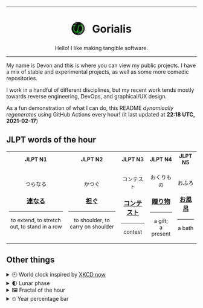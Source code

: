 ***

<h1 align="center">
<sub>
    <img src="readme/resources/avatar.png" height="36">
</sub>
&nbsp;
Gorialis
</h1>
<p align="center">
Hello! I like making tangible software.
</p>

***

My name is Devon and this is where you can view my public projects. I have a mix of stable and experimental projects, as well as some more comedic repositories.

I work in a handful of different disciplines, but my recent work tends mostly towards reverse engineering, DevOps, and graphical/UX design.

As a fun demonstration of what I can do, this README *dynamically regenerates* using GitHub Actions every hour! (it last updated at **22:18 UTC, 2021-02-17**)

<h2>JLPT words of the hour</h2>
<table>
    <tr>
        <th>JLPT N1</th>
        <th>JLPT N2</th>
        <th>JLPT N3</th>
        <th>JLPT N4</th>
        <th>JLPT N5</th>
    </tr>
    <tr>
        <td>
            <p align="center">つらなる</p>
            <h3 align="center"><b><a href="https://jisho.org/search/%E9%80%A3%E3%81%AA%E3%82%8B">連なる</a></b></h3>
            <hr>
            <p align="center">to extend,<wbr> to stretch out,<wbr> to stand in a row</p>
        </td>
        <td>
            <p align="center">かつぐ</p>
            <h3 align="center"><b><a href="https://jisho.org/search/%E6%8B%85%E3%81%90">担ぐ</a></b></h3>
            <hr>
            <p align="center">to shoulder,<wbr> to carry on shoulder</p>
        </td>
        <td>
            <p align="center">コンテスト</p>
            <h3 align="center"><b><a href="https://jisho.org/search/%E3%82%B3%E3%83%B3%E3%83%86%E3%82%B9%E3%83%88">コンテスト</a></b></h3>
            <hr>
            <p align="center">contest</p>
        </td>
        <td>
            <p align="center">おくりもの</p>
            <h3 align="center"><b><a href="https://jisho.org/search/%E8%B4%88%E3%82%8A%E7%89%A9">贈り物</a></b></h3>
            <hr>
            <p align="center">a gift;<br> a present</p>
        </td>
        <td>
            <p align="center">おふろ</p>
            <h3 align="center"><b><a href="https://jisho.org/search/%E3%81%8A%E9%A2%A8%E5%91%82">お風呂</a></b></h3>
            <hr>
            <p align="center">a bath</p>
        </td>
    </tr>
</table>

<h2>Other things</h2>
<details>
<summary>🕙  World clock inspired by <a href="https://xkcd.com/now">XKCD now</a></summary>

> <img src="generated/now.png" width="512">

</details>
<details>
<summary>🌓 Lunar phase</summary>

The moon is approximately 23.00% through its phase (First Quarter).

</details>
<details>
<summary>&#x1f5bc; Fractal of the hour</summary>

> <img src="generated/fractal.png" width="512">

</details>
<details>
<summary>&#x23f2; Year percentage bar</summary>
<pre><code>2021 [██▁▁▁▁▁▁▁▁▁▁▁▁▁▁▁▁▁▁] 13.13%</code></pre>
</details>
